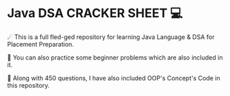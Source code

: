 # Java DSA CRACKER SHEET 💻

☄ This is a full fled-ged repository for learning Java Language & DSA for Placement Preparation.

👊 You can also practice some beginner problems which are also included in it.

🎁 Along with 450 questions, I have also included OOP's Concept's Code in this repository.